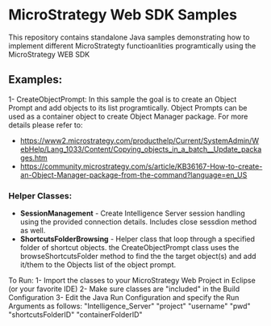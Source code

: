 # MicroStrategy Web SDK Samples

This repository contains standalone Java samples demonstrating how to implement different MicroStrategty functioanlities programtically using the MicroStrategy WEB SDK

## Examples:

1- CreateObjectPrompt: In this sample the goal is to create an Object Prompt and add objects to its list programtically. Object Prompts can be used as a container object to create Object Manager package. For more details please refer to:
 - https://www2.microstrategy.com/producthelp/Current/SystemAdmin/WebHelp/Lang_1033/Content/Copying_objects_in_a_batch__Update_packages.htm
 - https://community.microstrategy.com/s/article/KB36167-How-to-create-an-Object-Manager-package-from-the-command?language=en_US
### Helper Classes:
- **SessionManagement** - Create Intelligence Server session handling using the provided connection details. Includes close sessdion method as well.
- **ShortcutsFolderBrowsing** - Helper class that loop through a specified folder of shortcut objects. the CreateObjectPrompt class uses the browseShortcutsFolder method to  find the the target object(s) and add it/them to the Objects list of the object prompt.

To Run:
1- Import the classes to your MicroStrategy Web Project in Eclipse (or your favorite IDE)
2- Make sure classes are "included" in the Build Configuration
3- Edit the Java Run Configuration and specify the Run Arguments as follows: "Intelligence_Server" "project" "username" "pwd" "shortcutsFolderID" "containerFolderID"
